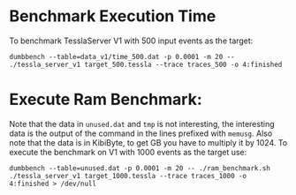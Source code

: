 # Benchmark Execution Time

To benchmark TesslaServer V1 with 500 input events as the target:

    dumbbench --table=data_v1/time_500.dat -p 0.0001 -m 20 -- ./tessla_server_v1 target_500.tessla --trace traces_500 -o 4:finished


# Execute Ram Benchmark:

Note that the data in `unused.dat` and `tmp` is not interesting, the interesting data is the output of the command in the lines prefixed with `memusg`.
Also note that the data is in KibiByte, to get GB you have to multiply it by 1024.
To execute the benchmark on V1 with 1000 events as the target use:

    dumbbench --table=unused.dat -p 0.0001 -m 20 -- ./ram_benchmark.sh ./tessla_server_v1 target_1000.tessla --trace traces_1000 -o 4:finished > /dev/null
